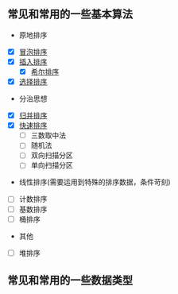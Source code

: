 ## 常见和常用的一些基本算法
- 原地排序
- [x] [冒泡排序](demo/Bubbling.java)
- [x] [插入排序](demo/Inserting.java)
    - [x] [希尔排序](demo/Shelling.java)
- [x] [选择排序](demo/Selecting.java)
- 分治思想
- [x] [归并排序](demo/Merging.java)
- [x] [快速排序](demo/Fasting.java)
    - [ ] 三数取中法
    - [ ] 随机法
    - [ ] 双向扫描分区
    - [ ] 单向扫描分区
-  线性排序\(需要运用到特殊的排序数据，条件苛刻\)
- [ ] 计数排序
- [ ] 基数排序
- [ ] 桶排序
- 其他
- [ ] 堆排序
## 常见和常用的一些数据类型  


